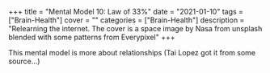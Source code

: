 +++
title = "Mental Model 10: Law of 33%"
date = "2021-01-10"
tags = ["Brain-Health"]
cover = ""
categories = ["Brain-Health"]
description = "Relearning the internet. The cover is a space image by Nasa from unsplash blended with some patterns from Everypixel"
+++

This mental model is more about relationships (Tai Lopez got it from some source...)
